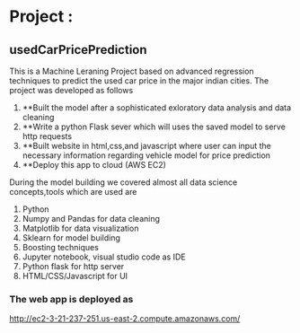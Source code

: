 # Project :
## usedCarPricePrediction

This is a Machine Leraning Project based on advanced regression techniques to predict the used car price in the major indian cities.
The project was developed as follows

1. **Built the model after a sophisticated exloratory data analysis and data cleaning 
2. **Write a python Flask sever which will uses the saved model to serve http requests 
3. **Built website in html,css,and javascript where user can input the necessary information regarding vehicle model for price prediction
4. **Deploy this app to cloud (AWS EC2)

During the model building we covered almost all data science concepts,tools which are used are
   1. Python
   2. Numpy and Pandas for data cleaning
   3. Matplotlib for data visualization
   4. Sklearn for model building
   5. Boosting techniques
   6. Jupyter notebook, visual studio code as IDE
   7. Python flask for http server
   8. HTML/CSS/Javascript for UI

### The web app is deployed as

http://ec2-3-21-237-251.us-east-2.compute.amazonaws.com/




